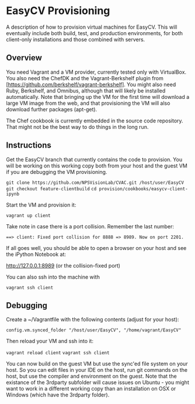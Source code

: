 # EasyCV Provisioning

A description of how to provision virtual machines for EasyCV. This
will eventually include both build, test, and production environments,
for both client-only installations and those combined with servers.

## Overview

You need Vagrant and a VM provider, currently tested only with
VirtualBox.  You also need the ChefDK and the Vagrant-Berkshelf plugin
from [https://github.com/berkshelf/vagrant-berkshelf].  You might also
need Ruby, Berkshelf, and Omnibus, although that will likely be
installed automatically.  Note that bringing up the VM for the first
time will download a large VM image from the web, and that
provisioning the VM will also download further packages (apt-get).

The Chef cookbook is currently embedded in the source code
repository. That might not be the best way to do things in the long run.

## Instructions

Get the EasyCV branch that currently contains the code to provision. You
will be working on this working copy both from your host and the guest VM
if you are debugging the VM provisioning.

`git clone https://github.com/NPSVisionLab/CVAC.git /host/user/EasyCV`
`git checkout feature-clientbuild`
`cd provision/cookbooks/easycv-client-ipynb`

Start the VM and provision it:

`vagrant up client`

Take note in case there is a port collision. Remember the last number:

`==> client: Fixed port collision for 8888 => 8989. Now on port 2201.`

If all goes well, you should be able to open a browser on your host and
see the iPython Notebook at:

http://127.0.0.1:8989 (or the collision-fixed port)

You can also ssh into the machine with

`vagrant ssh client`


## Debugging

Create a ~/Vagrantfile with the following contents (adjust for your host):

`config.vm.synced_folder "/host/user/EasyCV", "/home/vagrant/EasyCV"`

Then reload your VM and ssh into it:

`vagrant reload client`
`vagrant ssh client`

You can now build on the guest VM but use the sync'ed file system on
your host. So you can edit files in your IDE on the host, run git
commands on the host, but use the compiler and environment on the
guest. Note that the existance of the 3rdparty subfolder will cause
issues on Ubuntu - you might want to work in a different working copy
than an installation on OSX or Windows (which have the 3rdparty
folder).
